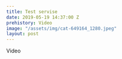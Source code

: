 ```yaml
---
title: Test servise
date: 2019-05-19 14:37:00 Z
prehistory: Video
image: "/assets/img/cat-649164_1280.jpeg"
layout: post
---
```


Video
<div class="embed-responsive embed-responsive-16by9 border">
  <iframe class="embed-responsive-item bg-light" data-src="https://www.youtube-nocookie.com/embed/b0xpqhWNA8A?autoplay=1" frameborder="0" allow="accelerometer; autoplay; encrypted-media; gyroscope; picture-in-picture" allowfullscreen></iframe>
</div>

